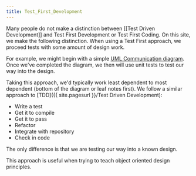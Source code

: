 ```yaml
---
title: Test_First_Development
---
```

Many people do not make a distinction between [[Test Driven Development]] and Test First Development or Test First Coding. On this site, we make the following distinction. When using a Test First approach, we proceed tests with some amount of design work. 

For example, we might begin with a simple [UML Communication diagram](http://www.agilemodeling.com/artifacts/communicationDiagram.htm). Once we've completed the diagram, we then will use unit tests to test our way into the design.

Taking this approach, we'd typically work least dependent to most dependent (bottom of the diagram or leaf notes first). We follow a similar approach to [TDD]({{ site.pagesurl }}/Test Driven Development):
* Write a test
* Get it to compile
* Get it to pass
* Refactor
* Integrate with repository 
* Check in code

The only difference is that we are testing our way into a known design.

This approach is useful when trying to teach object oriented design principles.